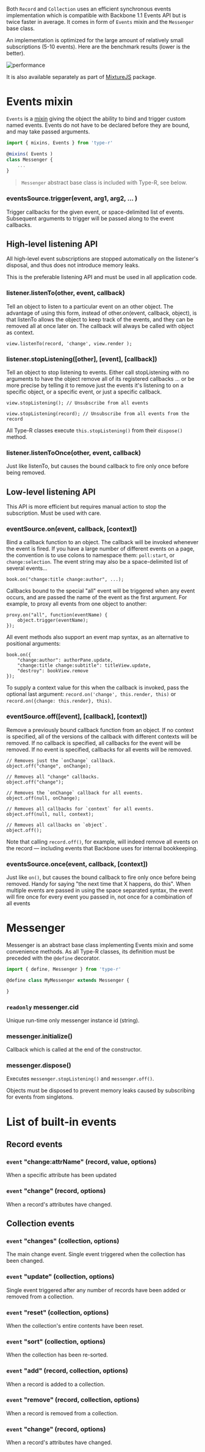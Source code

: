 Both `Record` and `Collection` uses an efficient synchronous events implementation which is compatible with Backbone 1.1 Events API but is twice faster in average. It comes in form of `Events` mixin and the `Messenger` base class.

An implementation is optimized for the large amount of relatively small subscriptions (5-10 events). Here are the benchmark results (lower is the better).

![performance](./events-performance.jpg)

It is also available separately as part of [MixtureJS](https://github.com/Volicon/MixtureJS) package.

# Events mixin

`Events` is a [mixin](11_Mixins.md) giving the object the ability to bind and trigger custom named events. Events do not have to be declared before they are bound, and may take passed arguments.

```javascript
import { mixins, Events } from 'type-r'

@mixins( Events )
class Messenger {
    ...
}
```

> `Messenger` abstract base class is included with Type-R, see below.

### eventsSource.trigger(event, arg1, arg2, ... )

Trigger callbacks for the given event, or space-delimited list of events. Subsequent arguments to trigger will be passed along to the event callbacks.

## High-level listening API

All high-level event subscriptions are stopped automatically on the listener's disposal, and thus does not introduce memory leaks.

This is the preferable listening API and must be used in all application code.

### listener.listenTo(other, event, callback)
Tell an object to listen to a particular event on an other object. The advantage of using this form, instead of other.on(event, callback, object), is that listenTo allows the object to keep track of the events, and they can be removed all at once later on. The callback will always be called with object as context.

    view.listenTo(record, 'change', view.render );

### listener.stopListening([other], [event], [callback])

Tell an object to stop listening to events. Either call stopListening with no arguments to have the object remove all of its registered callbacks ... or be more precise by telling it to remove just the events it's listening to on a specific object, or a specific event, or just a specific callback.

    view.stopListening(); // Unsubscribe from all events

    view.stopListening(record); // Unsubscribe from all events from the record

All Type-R classes execute `this.stopListening()` from their `dispose()` method.

### listener.listenToOnce(other, event, callback)

Just like listenTo, but causes the bound callback to fire only once before being removed.

## Low-level listening API

This API is more efficient but requires manual action to stop the subscription. Must be used with care.

### eventSource.on(event, callback, [context])

Bind a callback function to an object. The callback will be invoked whenever the event is fired. If you have a large number of different events on a page, the convention is to use colons to namespace them: `poll:start`, or `change:selection`. The event string may also be a space-delimited list of several events...

    book.on("change:title change:author", ...);

Callbacks bound to the special "all" event will be triggered when any event occurs, and are passed the name of the event as the first argument. For example, to proxy all events from one object to another:

    proxy.on("all", function(eventName) {
        object.trigger(eventName);
    });

All event methods also support an event map syntax, as an alternative to positional arguments:

    book.on({
        "change:author": authorPane.update,
        "change:title change:subtitle": titleView.update,
        "destroy": bookView.remove
    });

To supply a context value for this when the callback is invoked, pass the optional last argument: `record.on('change', this.render, this)` or `record.on({change: this.render}, this)`.

### eventSource.off([event], [callback], [context])

Remove a previously bound callback function from an object. If no context is specified, all of the versions of the callback with different contexts will be removed. If no callback is specified, all callbacks for the event will be removed. If no event is specified, callbacks for all events will be removed.

    // Removes just the `onChange` callback.
    object.off("change", onChange);

    // Removes all "change" callbacks.
    object.off("change");

    // Removes the `onChange` callback for all events.
    object.off(null, onChange);

    // Removes all callbacks for `context` for all events.
    object.off(null, null, context);

    // Removes all callbacks on `object`.
    object.off();

Note that calling `record.off()`, for example, will indeed remove all events on the record — including events that Backbone uses for internal bookkeeping.

### eventsSource.once(event, callback, [context])
Just like `on()`, but causes the bound callback to fire only once before being removed. Handy for saying "the next time that X happens, do this". When multiple events are passed in using the space separated syntax, the event will fire once for every event you passed in, not once for a combination of all events

# Messenger

Messenger is an abstract base class implementing Events mixin and some convenience methods.
As all Type-R classes, its definition must be preceded with the `@define` decorator.

```javascript
import { define, Messenger } from 'type-r'

@define class MyMessenger extends Messenger {

}
```

### `readonly` messenger.cid

Unique run-time only messenger instance id (string).

### messenger.initialize()

Callback which is called at the end of the constructor.

### messenger.dispose()

Executes `messenger.stopListening()` and `messenger.off()`.

Objects must be disposed to prevent memory leaks caused by subscribing for events from singletons.

# List of built-in events

## Record events

### `event` "change:attrName" (record, value, options)

When a specific attribute has been updated

### `event` "change" (record, options)

When a record's attributes have changed.

## Collection events

### `event` "changes" (collection, options)

The main change event. Single event triggered when the collection has been changed.

### `event` "update" (collection, options)

Single event triggered after any number of records have been added or removed from a collection.

### `event` "reset" (collection, options)

When the collection's entire contents have been reset.

### `event` "sort" (collection, options)

When the collection has been re-sorted.

### `event` "add" (record, collection, options)

When a record is added to a collection.

### `event` "remove" (record, collection, options)

When a record is removed from a collection.

### `event` "change" (record, options)

When a record's attributes have changed.
